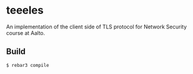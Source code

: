 teeeles
=====

An implementation of the client side of TLS protocol for Network Security course
at Aalto.

Build
-----

    $ rebar3 compile
